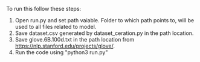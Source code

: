 To run this follow these steps:
1. Open run.py and set path vaiable. Folder to which path points to, will be used to all files related to model.
2. Save dataset.csv generated by dataset_ceration.py in the path location.
3. Save glove.6B.100d.txt in the path location from https://nlp.stanford.edu/projects/glove/.
4. Run the code using "python3 run.py"  